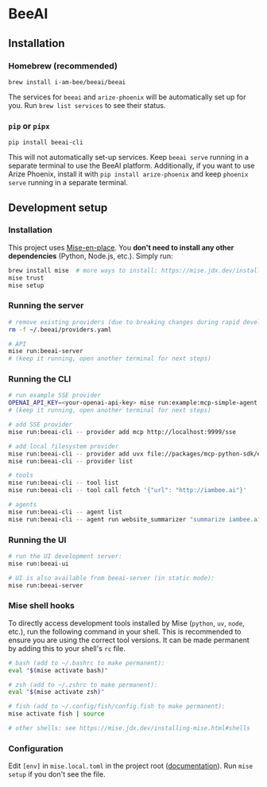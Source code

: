 # BeeAI

## Installation

### Homebrew (recommended)

```
brew install i-am-bee/beeai/beeai
```

The services for `beeai` and `arize-phoenix` will be automatically set up for you. Run `brew list services` to see their status.

### `pip` or `pipx`

```
pip install beeai-cli
```

This will not automatically set-up services. Keep `beeai serve` running in a separate terminal to use the BeeAI platform. Additionally, if you want to use Arize Phoenix, install it with `pip install arize-phoenix` and keep `phoenix serve` running in a separate terminal.

## Development setup

### Installation

This project uses [Mise-en-place](https://mise.jdx.dev/). You **don't need to install any other dependencies** (Python, Node.js, etc.). Simply run:

```sh
brew install mise  # more ways to install: https://mise.jdx.dev/installing-mise.html
mise trust
mise setup
```

### Running the server

```sh
# remove existing providers (due to breaking changes during rapid development)
rm -f ~/.beeai/providers.yaml

# API
mise run:beeai-server
# (keep it running, open another terminal for next steps)
```

### Running the CLI

```sh
# run example SSE provider
OPENAI_API_KEY=<your-openai-api-key> mise run:example:mcp-simple-agent -- --transport sse --port 9999
# (keep it running, open another terminal for next steps)

# add SSE provider 
mise run:beeai-cli -- provider add mcp http://localhost:9999/sse

# add local filesystem provider
mise run:beeai-cli -- provider add uvx file://packages/mcp-python-sdk/examples/servers/simple-tool
mise run:beeai-cli -- provider list

# tools
mise run:beeai-cli -- tool list
mise run:beeai-cli -- tool call fetch '{"url": "http://iambee.ai"}'

# agents
mise run:beeai-cli -- agent list
mise run:beeai-cli -- agent run website_summarizer "summarize iambee.ai"
```

### Running the UI

```sh
# run the UI development server:
mise run:beeai-ui

# UI is also available from beeai-server (in static mode):
mise run:beeai-server
```

### Mise shell hooks

To directly access development tools installed by Mise (`python`, `uv`, `node`, etc.), run the following command in your shell. This is recommended to ensure you are using the correct tool versions. It can be made permanent by adding this to your shell's `rc` file.

```sh
# bash (add to ~/.bashrc to make permanent):
eval "$(mise activate bash)"

# zsh (add to ~/.zshrc to make permanent):
eval "$(mise activate zsh)"

# fish (add to ~/.config/fish/config.fish to make permanent):
mise activate fish | source

# other shells: see https://mise.jdx.dev/installing-mise.html#shells
```

### Configuration

Edit `[env]` in `mise.local.toml` in the project root ([documentation](https://mise.jdx.dev/environments/)). Run `mise setup` if you don't see the file.
